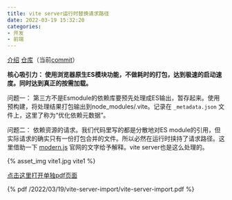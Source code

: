 ```yaml
---
title: vite server运行时替换请求路径
date: 2022-03-19 15:32:20
categories:
- 开发
- 前端
---
```


[介绍](https://vitejs.cn/guide/)
[仓库](https://github.com/vitejs/vite)（当前[commit](https://github.com/vitejs/vite/tree/12be4d22405c85235e0842e5ebbc7ca6b1356a22)）


**核心吸引力：
使用浏览器原生ES模块功能，不做耗时的打包，达到极速的启动速度。同时达到真正的按需加载。**

问题一：
第三方不是Esmodule的依赖库要预先处理成ES输出，暂存起来。使用预构建，将处理结果打包输出到node_modules/.vite。记录在 `_metadata.json` 文件上，这里了称为“优化依赖元数据”。


问题二：
依赖资源的请求。我们代码里写的都是分散地对ES module的引用，但实际请求的确实只有一份打包合并的文件。所以必然在运行时挟持了请求路径。这里借助一下 [modern.js](https://modernjs.dev/docs/guides/usages/debug/unbundled#%E5%AE%9E%E7%8E%B0%E5%8E%9F%E7%90%86%E5%92%8C%E6%B3%A8%E6%84%8F%E4%BA%8B%E9%A1%B9) 官网的文字给予解释。vite server也是这么处理的。

{% asset_img vite1.jpg vite1 %}


<!--more-->

[点击这里打开单独pdf页面](/2022/03/19/vite-server-import/vite-server-import.pdf)

<!-- <object data="/2022/03/19/vite-server-import/vite-server-import.pdf" type="application/pdf" width="100%" height="1000px"> -->
{% pdf /2022/03/19/vite-server-import/vite-server-import.pdf %}

</br>
</br>
</br>
